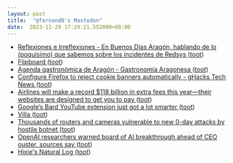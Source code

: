```yaml
---
layout: post
title:  "@fernand0's Mastodon"
date:  2023-11-29 17:29:21.552000+00:00
---
```

*  [
         Reflexiones e Irreflexiones - En Buenos Días Aragón, hablando de lo (poquísimo) que sabemos sobre los incidentes de Redsys
       ](http://fernand0.blogalia.com//historias/7879) ([toot](https://mastodon.social/@fernand0/111495018024207927))
*  [Flipboard ](https://flipboard.social/abou) ([toot](https://mastodon.social/@fernand0/111494967816722457))
*  [Agenda gastronómica de Aragón - Gastronomía Aragonesa ](https://gastronomia-aragonesa.com/biblioteca/agenda-gastronomica) ([toot](https://mastodon.social/@fernand0/111494820705202103))
*  [Configure Firefox to reject cookie banners automatically - gHacks Tech News ](https://www.ghacks.net/2022/12/24/configure-firefox-to-reject-cookie-banners-automatically) ([toot](https://mastodon.social/@fernand0/111494616347716928))
*  [Airlines will make a record $118 billion in extra fees this year—their websites are designed to get you to pay ](https://www.fastcompany.com/90981005/airlines-fees-118-billion-dark-pattern) ([toot](https://mastodon.social/@fernand0/111493879897514765))
*  [Google’s Bard YouTube extension just got a lot smarter ](https://www.theverge.com/2023/11/22/23972636/bard-youtube-extension-update-search-video-conten) ([toot](https://mastodon.social/@fernand0/111493684379238084))
*  [Villa ](https://www.flickr.com/photos/fernand0/53338466902) ([toot](https://mastodon.social/@fernand0/111493654356739750))
*  [Thousands of routers and cameras vulnerable to new 0-day attacks by hostile botnet ](https://arstechnica.com/security/2023/11/thousands-of-routers-and-cameras-vulnerable-to-new-0-day-attacks-by-hostile-botnet) ([toot](https://mastodon.social/@fernand0/111493270814557960))
*  [OpenAI researchers warned board of AI breakthrough ahead of CEO ouster, sources say ](https://www.reuters.com/technology/sam-altmans-ouster-openai-was-precipitated-by-letter-board-about-ai-breakthrough-2023-11-22) ([toot](https://mastodon.social/@fernand0/111493070786770114))
*  [Hixie's Natural Log ](https://ln.hixie.ch/?start=170062737) ([toot](https://mastodon.social/@fernand0/111491522365273701))
